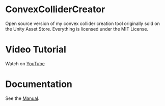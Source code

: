 # ConvexColliderCreator
 Open source version of my convex collider creation tool originally sold on the Unity Asset Store. Everything is licensed under the MIT License.

# Video Tutorial
Watch on [YouTube](https://youtu.be/Y8rQsWXzB2c)

# Documentation
See the [Manual](https://github.com/JustInvoke/ConvexColliderCreator/blob/master/Assets/ConvexColliderCreator/README.pdf).
